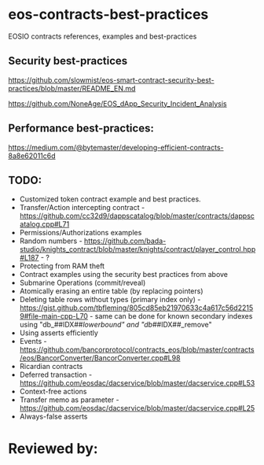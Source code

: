 # eos-contracts-best-practices
EOSIO contracts references, examples and best-practices

## Security best-practices
https://github.com/slowmist/eos-smart-contract-security-best-practices/blob/master/README_EN.md

https://github.com/NoneAge/EOS_dApp_Security_Incident_Analysis

## Performance best-practices:
https://medium.com/@bytemaster/developing-efficient-contracts-8a8e62011c6d

## TODO:

* Customized token contract example and best practices.
* Transfer/Action intercepting contract - https://github.com/cc32d9/dappscatalog/blob/master/contracts/dappscatalog.cpp#L71
* Permissions/Authorizations examples
* Random numbers - https://github.com/bada-studio/knights_contract/blob/master/knights/contract/player_control.hpp#L187 - ?
* Protecting from RAM theft
* Contract examples using the security best practices from above
* Submarine Operations (commit/reveal)
* Atomically erasing an entire table (by replacing pointers)
* Deleting table rows without types (primary index only) - https://gist.github.com/tbfleming/805cd85eb21970633c4a617c56d22159#file-main-cpp-L70 - same can be done for known secondary indexes using "db_##IDX##_lowerbound" and "db_##IDX##_remove"
* Using asserts efficiently
* Events - https://github.com/bancorprotocol/contracts_eos/blob/master/contracts/eos/BancorConverter/BancorConverter.cpp#L98
* Ricardian contracts
* Deferred transaction - https://github.com/eosdac/dacservice/blob/master/dacservice.cpp#L53
* Context-free actions
* Transfer memo as parameter - https://github.com/eosdac/dacservice/blob/master/dacservice.cpp#L25
* Always-false asserts


# Reviewed by:
